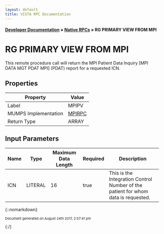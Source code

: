 ```yaml
---
layout: default
title: VISTA RPC Documentation
---
```


#### [Developer Documentation](../index) &#187; [Native RPCs](TableOfContents) &#187; RG PRIMARY VIEW FROM MPI<br/>
# RG PRIMARY VIEW FROM MPI

This remote procedure call will return the MPI Patient Data Inquiry [MPI DATA MGT PDAT MPI] (PDAT) report for a requested ICN.

## Properties

Property | Value
--- | ---
Label | MPIPV
MUMPS Implementation | [MPIRPC](http://code.osehra.org/dox/Routine_MPIRPC_source.html)
Return Type | ARRAY


## Input Parameters

Name | Type | Maximum Data Length | Required | Description
--- | --- | --- | --- | ---
ICN | LITERAL | 16 | true | This is the Integration Control Number of the patient for whom data is requested.



{::nomarkdown} <br/><p style="font-size: 11px">Document generated on August 24th 2017, 2:57:41 pm</p>{:/}